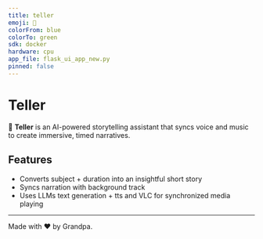 ```yaml
---
title: teller
emoji: 🧠
colorFrom: blue
colorTo: green
sdk: docker
hardware: cpu
app_file: flask_ui_app_new.py
pinned: false
---
```


# Teller

🧠 **Teller** is an AI-powered storytelling assistant that syncs voice and music to create immersive, timed narratives.

## Features

- Converts subject + duration into an insightful short story  
- Syncs narration with background track  
- Uses LLMs text generation + tts and VLC for synchronized media playing

---

Made with ❤️ by Grandpa.
